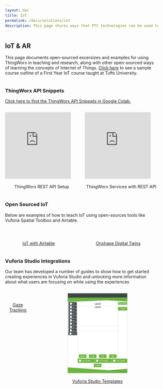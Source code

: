 ```yaml
---
layout: doc
title: IoT
permalink: /docs/solutions/iot
description: This page shares ways that PTC technologies can be used to teach the powerful concepts of Internet of Things
---
```


<div class="container"><h2>IoT & AR</h2>
This page documents open-sourced excersizes and examples for using ThingWorx in teaching and research, along with other open-sourced ways of learning the concepts of Internet of Things. <a href="/docs/thought-leadership/webinars/resources/IoT-Course-Layout/IoT-Course-Layout.pdf">Click here</a> to see a sample course outline of a First Year IoT course taught at Tufts University.
</div>
<br>
<div class="container">
<h3>ThingWorx API Snippets</h3>
<p><a href="https://colab.research.google.com/github/PTC-Education/PTC-API-Playground/blob/main/ThingWorx_API_Snippets.ipynb">Click here to find the ThingWorx API Snippets in Google Colab.</a></p>
    <div class="columns is-vcentered is-centered is-multiline ">
        <div class="column is-one-half is-centered">
            <p class="is-centered"><iframe width="90%" height="220" src="https://www.youtube.com/embed/dxyGW-UyQnM" title="YouTube video player" frameborder="0" allow="accelerometer; autoplay; clipboard-write; encrypted-media; gyroscope; picture-in-picture" allowfullscreen></iframe></p>
            <div class="subtitle" style="text-align:center">ThingWorx REST API Setup</div>
        </div>
        <div class="column is-one-half is-vcentered is-centered">
            <p><iframe width="90%" height="220" src="https://www.youtube.com/embed/OzvIGDFnqCs" title="YouTube video player" frameborder="0" allow="accelerometer; autoplay; clipboard-write; encrypted-media; gyroscope; picture-in-picture" allowfullscreen></iframe></p>
            <div class="subtitle" style="text-align:center">ThingWorx Services with REST API</div>
        </div>
    </div>
</div>
<br>

<div class="container">
<h3>Open Sourced IoT</h3>
<p>Below are examples of how to teach IoT using open-sources tools like Vuforia Spatial Toolbox and Airtable.</p>
        <div class="columns is-vcentered is-centered is-multiline ">
            <div class="column is-one-half">
                <a href="https://github.com/PTC-Education/DX-Resources/blob/master/Curriculum_Resources/DX-Exercises/IOT-with-Airtable.md"><p style="text-align:center">
                <img src="IoT-Airtable.png" width="80%" alt=""/></p>
                <div class="subtitle" style="text-align:center">IoT with Airtable</div>
                </a>
            </div>
            <div class="column is-one-half is-vcentered is-centered">
                <a href="/docs/solutions/onshapedx"><p style="text-align:center">
                <img src="/resources/UR3OnshapeDigitalTwin.gif" width="60%" alt=""/></p>
                <div class="subtitle" style="text-align:center">Onshape Digital Twins</div>
                </a>
            </div>
    </div>
</div>
<br>

<div class="container">
<h3>Vuforia Studio Integrations</h3>
<p>Our team has developed a number of guides to show how to get started creating experiences in Vuforia Studio and unlocking more information about what users are focusing on while using the experiences</p>
    <div class="columns is-vcentered is-centered is-multiline ">
        <div class="column is-one-half is-centered">
            <p class="is-centered"><img src="/docs/solutions/PutThatThere.gif" width="90%" alt=""/></p>
            <div class="subtitle" style="text-align:center"><a href="https://github.com/PTC-Education/Gaze-Tracking-Demos">Gaze Tracking</a></div>
        </div>
        <div class="column is-one-half is-vcentered is-centered">
            <p style="text-align:center"><img src="/docs/solutions/VuforiaStudioTemplate.png" width="50%" alt=""/></p>
            <div class="subtitle" style="text-align:center"><a href="https://github.com/PTC-Education/VuforiaStudioTemplates">Vuforia Studio Templates</a></div>
        </div>
    </div>
</div>
<br>


